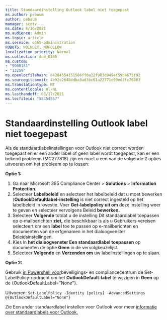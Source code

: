 ```yaml
---
title: Standaardinstelling Outlook label niet toegepast
ms.author: pebaum
author: pebaum
manager: scotv
ms.date: 8/16/2021
ms.audience: Admin
ms.topic: article
ms.service: o365-administration
ROBOTS: NOINDEX, NOFOLLOW
localization_priority: Normal
ms.collection: Adm_O365
ms.custom:
- "9000181"
- "13259"
ms.openlocfilehash: 84284554151586ff0a22f983d9494f59b4675f92
ms.sourcegitcommit: 4b92c2648ddba3ad3bc61a22771c59ed5fc76303
ms.translationtype: MT
ms.contentlocale: nl-NL
ms.lasthandoff: 08/17/2021
ms.locfileid: "58454567"
---
```

# <a name="default-outlook-label-setting-not-applied"></a>Standaardinstelling Outlook label niet toegepast

Als de standaardlabelinstellingen voor Outlook niet correct worden toegepast en er een ander label of geen label wordt toegepast, kan er een bekend probleem (MC277818) zijn en moet u een van de volgende 2 opties uitvoeren om het probleem op te lossen:

**Optie 1:**

1. Ga naar Microsoft 365 Compliance Center > **Solutions**  >  **Information Protection**.
1. Selecteer **Labelbeleid** en selecteer het labelbeleid dat u moet bewerken (**OutlookDefaultlabel-instelling** is niet correct ingesteld op het labelbeleid in kwestie. Voer **Get-labelpolicy uit om** deze instelling weer te geven en selecteer vervolgens Beleid **bewerken.**
1. Selecteer **Volgende** totdat u de instelling Dit standaardlabel toepassen op e-mailberichten **ziet,** die beschikbaar  is als u Gebruikers vereisen selecteert om een **label** toe te passen op e-mailberichten en documenten van de erfgenamen in het dialoogvenster Beleidsinstellingen.
1. Kies in **het dialoogvenster Een standaardlabel toepassen** op documenten de optie **Geen** in de vervolgkeuzelijst.
1. Selecteer **Volgende** en **Verzenden om** uw labelinstellingen op te slaan.

**Optie 2:**

Gebruik [in Powershell voor](https://docs.microsoft.com/powershell/exchange/connect-to-scc-powershell?view=exchange-ps)beveiligings- en compliancecentrum de Set-LabelPolicy-opdracht om het **OutlookDefault-label** te wijzigen in **Geen** op de {OutlookDefaultLabel="None"}.

Uitvoeren: `Set-LabelPolicy -Identity [policy] -AdvancedSettings @{OutlookDefaultLabel="None"}`

Zie Een ander standaardlabel instellen voor Outlook voor meer [informatie over standaardlabels voor Outlook.](https://docs.microsoft.com/azure/information-protection/rms-client/clientv2-admin-guide-customizations#set-a-different-default-label-for-outlook)